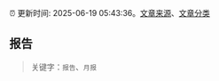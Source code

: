 :alarm_clock: 更新时间: 2025-06-19 05:43:36。[文章来源](/README.md)、[文章分类](/TAGS.md)

## 报告


> 关键字：`报告`、`月报`




